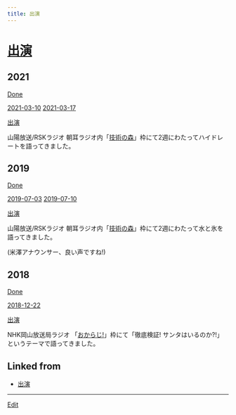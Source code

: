 ```yaml
---
title: 出演
---
```

# [出演](/出演)

## 2021

[Done](/Done)

[2021-03-10](/2021-03-10) [2021-03-17](/2021-03-17)

[出演](/出演)

山陽放送/RSKラジオ 朝耳ラジオ内「[技術の森](https://www.facebook.com/technologymori/)」枠にて2週にわたってハイドレートを語ってきました。

## 2019

[Done](/Done)

[2019-07-03](/2019-07-03) [2019-07-10](/2019-07-10)

[出演](/出演)

山陽放送/RSKラジオ 朝耳ラジオ内「[技術の森](https://www.facebook.com/technologymori/)」枠にて2週にわたって水と氷を語ってきました。

(米澤アナウンサー、良い声ですね!)



## 2018

[Done](/Done)

[2018-12-22](/2018-12-22)

[出演](/出演)

NHK岡山放送局ラジオ 「[おからじ!](https://www.nhk.or.jp/okayama/program/okaradi/index.html)」枠にて「徹底検証! サンタはいるのか?!」というテーマで語ってきました。


## Linked from

* [出演](/出演)


----

[Edit](https://github.com/vitroid/vitroid.github.io/edit/master/MD/出演.md)

